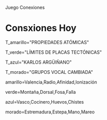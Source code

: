 Juego Conexiones
# Consxiones Hoy #

T_amarillo="PROPIEDADES ATÓMICAS"

T_verde="LÍMITES DE PLACAS TECTÓNICAS"

T_azul="KARLOS ARGÜIÑANO"

T_morado="GRUPOS VOCAL CAMBIADA"

amarillo=Valencia,Radio,Afinidad,Ionización

verde=Montaña,Dorsal,Fosa,Falla

azul=Vasco,Cocinero,Huevos,Chistes

morado=Estremadura,Estepa,Mano,Mareo